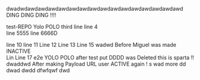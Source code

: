 
dwadwdawdawdawdawdawdawdawdawdawdawdawdawdawdawdawd
DING DING DING !!!! 

test-REPO
Yolo POLO 
third line
line 4  
line 5555
line 6666D

line 10
line 11
Line 12 
Line 13 
Line 15 
wadwd   Before Miguel was made INACTIVE  
Lin
Line 17 
e2e
YOLO 
POLO after test put DDDD was Deleted 
this is sparta !!   dwaddwd
After making Payload URL user ACTIVE again !
s
wad more
dd
dwad
dwdd
dfwfqwf
dwd
